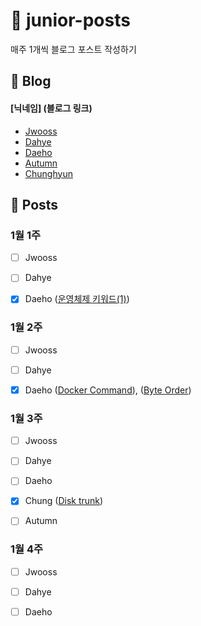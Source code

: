 # :post_office: junior-posts
매주 1개씩 블로그 포스트 작성하기


## :page_with_curl: Blog
#### [닉네임] (블로그 링크)
- [Jwooss](https://jwooss.github.io) 
- [Dahye](https://kimdahyeee.github.io/) 
- [Daeho](https://daehoho.github.io/) 
- [Autumn](https://gaeulautumn.github.io/)
- [Chunghyun](https://gosu4285.github.io/)

## :pushpin: Posts

### 1월 1주
- [ ] Jwooss 
- [ ] Dahye
- [X] Daeho ([운영체제 키워드(1)](https://daehoho.github.io/2018-12-15/%EC%9A%B4%EC%98%81%EC%B2%B4%EC%A0%9C-%ED%82%A4%EC%9B%8C%EB%93%9C(1)/))


### 1월 2주
- [ ] Jwooss
- [ ] Dahye
- [X] Daeho ([Docker Command](https://daehoho.github.io/2019-01-13/Docker-%EB%AA%85%EB%A0%B9%EC%96%B4%EC%A0%95%EB%A6%AC/)), ([Byte Order](https://daehoho.github.io/2019-01-13/C-S-ByteOrder/))


### 1월 3주
- [ ] Jwooss
- [ ] Dahye
- [ ] Daeho
- [X] Chung ([Disk trunk](https://gosu4285.github.io/linux/Disk_Trunk/))
- [ ] Autumn


### 1월 4주
- [ ] Jwooss
- [ ] Dahye
- [ ] Daeho

